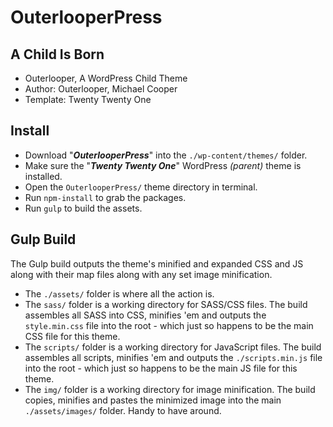 # OuterlooperPress

## A Child Is Born

- Outerlooper, A WordPress Child Theme
- Author: Outerlooper, Michael Cooper
- Template: Twenty Twenty One

## Install

- Download "***OuterlooperPress***" into the `./wp-content/themes/` folder.
- Make sure the "***Twenty Twenty One***" WordPress *(parent)* theme is installed.
- Open the `OuterlooperPress/` theme directory in terminal.
- Run `npm-install` to grab the packages.
- Run `gulp` to build the assets.

## Gulp Build

The Gulp build outputs the theme's minified and expanded CSS and JS along with their map files along with any set image minification.

- The `./assets/` folder is where all the action is.
- The `sass/` folder is a working directory for SASS/CSS files. The build assembles all SASS into CSS, minifies 'em and outputs the `style.min.css` file into the root - which just so happens to be the main CSS file for this theme.
- The `scripts/` folder is a working directory for JavaScript files. The build assembles all scripts, minifies 'em and outputs the `./scripts.min.js` file into the root - which just so happens to be the main JS file for this theme.
- The `img/` folder is a working directory for image minification. The build copies, minifies and pastes the minimized image into the main `./assets/images/` folder. Handy to have around.

